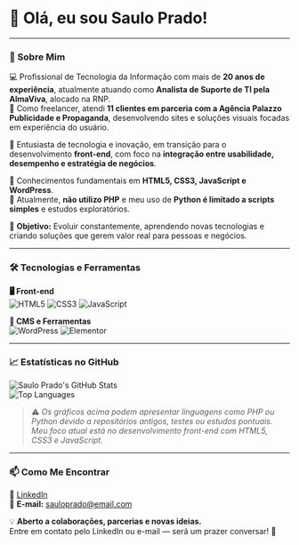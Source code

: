 # 👋 Olá, eu sou Saulo Prado!

---

### 🚀 Sobre Mim

💻 Profissional de Tecnologia da Informação com mais de **20 anos de experiência**, atualmente atuando como **Analista de Suporte de TI pela AlmaViva**, alocado na RNP.  
📌 Como freelancer, atendi **11 clientes em parceria com a Agência Palazzo Publicidade e Propaganda**, desenvolvendo sites e soluções visuais focadas em experiência do usuário.

🔎 Entusiasta de tecnologia e inovação, em transição para o desenvolvimento **front-end**, com foco na **integração entre usabilidade, desempenho e estratégia de negócios**.  

📖 Conhecimentos fundamentais em **HTML5, CSS3, JavaScript e WordPress**.  
📝 Atualmente, **não utilizo PHP** e meu uso de **Python é limitado a scripts simples** e estudos exploratórios.

🎯 **Objetivo:** Evoluir constantemente, aprendendo novas tecnologias e criando soluções que gerem valor real para pessoas e negócios.

---

### 🛠️ Tecnologias e Ferramentas

**🖥️ Front-end**  
![HTML5](https://img.shields.io/badge/HTML5-E34F26?style=for-the-badge&logo=html5&logoColor=white)
![CSS3](https://img.shields.io/badge/CSS3-1572B6?style=for-the-badge&logo=css3&logoColor=white)
![JavaScript](https://img.shields.io/badge/JavaScript-F7DF1E?style=for-the-badge&logo=javascript&logoColor=black)

**🔧 CMS e Ferramentas**  
![WordPress](https://img.shields.io/badge/WordPress-21759B?style=for-the-badge&logo=wordpress&logoColor=white)
![Elementor](https://img.shields.io/badge/Elementor-9146FF?style=for-the-badge&logo=elementor&logoColor=white)

---

### 📈 Estatísticas no GitHub

![Saulo Prado's GitHub Stats](https://github-readme-stats.vercel.app/api?username=sauloprado&show_icons=true&theme=tokyonight)  
![Top Languages](https://github-readme-stats.vercel.app/api/top-langs/?username=sauloprado&layout=compact&theme=tokyonight)

> ⚠️ *Os gráficos acima podem apresentar linguagens como PHP ou Python devido a repositórios antigos, testes ou estudos pontuais. Meu foco atual está no desenvolvimento front-end com HTML5, CSS3 e JavaScript.*

---

### 📫 Como Me Encontrar

🔗 [LinkedIn](https://www.linkedin.com/in/sauloprado)  
📧 **E-mail:** sauloprado@email.com  

💡 **Aberto a colaborações, parcerias e novas ideias.**  
Entre em contato pelo LinkedIn ou e-mail — será um prazer conversar! 🚀
